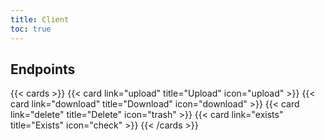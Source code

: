 ```yaml
---
title: Client
toc: true
---
```


## Endpoints

{{< cards >}}
{{< card link="upload" title="Upload" icon="upload" >}}
{{< card link="download" title="Download" icon="download" >}}
{{< card link="delete" title="Delete" icon="trash" >}}
{{< card link="exists" title="Exists" icon="check" >}}
{{< /cards >}}
